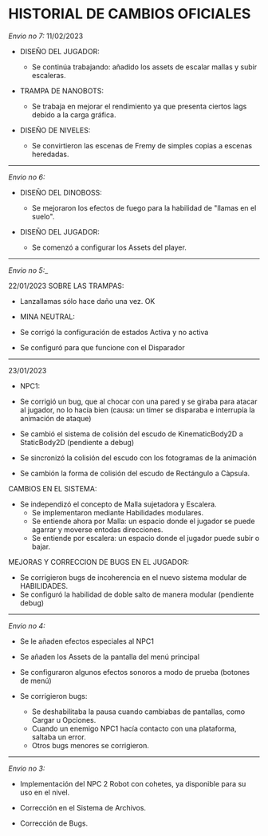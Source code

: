 # HISTORIAL DE CAMBIOS OFICIALES

_*Envio no 7:*_
  11/02/2023
  - DISEÑO DEL JUGADOR:
    - Se continúa trabajando: añadido los assets de escalar mallas y subir escaleras.
  
  - TRAMPA DE NANOBOTS:
    - Se trabaja en mejorar el rendimiento ya que presenta ciertos lags debido a la carga gráfica.
  
  - DISEÑO DE NIVELES:
    - Se convirtieron las escenas de Fremy de simples copias a escenas heredadas.
  

----------------------------------------------------------------------------
_*Envio no 6:*_
  - DISEÑO DEL DINOBOSS:
    - Se mejoraron los efectos de fuego para la habilidad de "llamas en el suelo".
    
  - DISEÑO DEL JUGADOR:
    - Se comenzó a configurar los Assets del player.

--------------------------------------------------------------------------
*Envio no 5:*_

22/01/2023
SOBRE LAS TRAMPAS:
  - Lanzallamas sólo hace daño una vez. OK

- MINA NEUTRAL:
 - Se corrigó la configuración de estados Activa y no activa
 - Se configuró para que funcione con el Disparador
--------------------------------------------------------------------------

23/01/2023
- NPC1:
 - Se corrigió un bug, que al chocar con una pared y se giraba para atacar al jugador, no lo hacía bien (causa: un timer se disparaba e interrupía la animación de ataque)

 - Se cambió el sistema de colisión del escudo de KinematicBody2D a StaticBody2D (pendiente a debug)
 - Se sincronizó la colisión del escudo con los fotogramas de la animación
 - Se cambión la forma de colisión del escudo de Rectángulo a Càpsula.

CAMBIOS EN EL SISTEMA:
- Se independizó el concepto de Malla sujetadora y Escalera. 
	- Se implementaron mediante Habilidades modulares.
	- Se entiende ahora por Malla: un espacio donde el jugador se puede agarrar y moverse entodas direcciones.
	- Se entiende por escalera: un espacio donde el jugador puede subir o bajar.

MEJORAS Y CORRECCION DE BUGS EN EL JUGADOR:
- Se corrigieron bugs de incoherencia en el nuevo sistema modular de HABILIDADES.
- Se configuró la habilidad de doble salto de manera modular (pendiente debug)

---------------------------------------------------------------------------------
_*Envio no 4:*_

  - Se le añaden efectos especiales al NPC1
  
  - Se añaden los Assets de la pantalla del menú principal

  - Se configuraron algunos efectos sonoros a modo de prueba (botones de menú)

  - Se corrigieron bugs:
	- Se deshabilitaba la pausa cuando cambiabas de pantallas, como Cargar u Opciones.
	- Cuando un enemigo NPC1 hacía contacto con una plataforma, saltaba un error.
	- Otros bugs menores se corrigieron.

-----------------------------------------------------------------------------------
_*Envio no 3:*_

  - Implementación del NPC 2 Robot con cohetes, ya disponible para su uso en el nivel.
  
  - Corrección en el Sistema de Archivos.
  
  - Corrección de Bugs.
